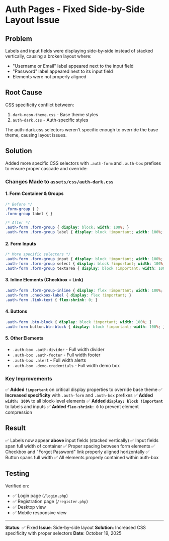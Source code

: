 # Auth Pages - Fixed Side-by-Side Layout Issue

## Problem
Labels and input fields were displaying side-by-side instead of stacked vertically, causing a broken layout where:
- "Username or Email" label appeared next to the input field
- "Password" label appeared next to its input field
- Elements were not properly aligned

## Root Cause
CSS specificity conflict between:
1. `dark-neon-theme.css` - Base theme styles
2. `auth-dark.css` - Auth-specific styles

The auth-dark.css selectors weren't specific enough to override the base theme, causing layout issues.

## Solution
Added more specific CSS selectors with `.auth-form` and `.auth-box` prefixes to ensure proper cascade and override:

### Changes Made to `assets/css/auth-dark.css`

#### 1. Form Container & Groups
```css
/* Before */
.form-group { }
.form-group label { }

/* After */
.auth-form .form-group { display: block; width: 100%; }
.auth-form .form-group label { display: block !important; width: 100%; }
```

#### 2. Form Inputs
```css
/* More specific selectors */
.auth-form .form-group input { display: block !important; width: 100%; }
.auth-form .form-group select { display: block !important; width: 100%; }
.auth-form .form-group textarea { display: block !important; width: 100%; }
```

#### 3. Inline Elements (Checkbox + Link)
```css
.auth-form .form-group-inline { display: flex !important; width: 100%; }
.auth-form .checkbox-label { display: flex !important; }
.auth-form .link-text { flex-shrink: 0; }
```

#### 4. Buttons
```css
.auth-form .btn-block { display: block !important; width: 100%; }
.auth-form button.btn-block { display: block !important; width: 100%; }
```

#### 5. Other Elements
- `.auth-box .auth-divider` - Full width divider
- `.auth-box .auth-footer` - Full width footer
- `.auth-box .alert` - Full width alerts
- `.auth-box .demo-credentials` - Full width demo box

### Key Improvements
✅ **Added `!important`** on critical display properties to override base theme
✅ **Increased specificity** with `.auth-form` and `.auth-box` prefixes
✅ **Added `width: 100%`** to all block-level elements
✅ **Added `display: block !important`** to labels and inputs
✅ **Added `flex-shrink: 0`** to prevent element compression

## Result
✅ Labels now appear **above** input fields (stacked vertically)
✅ Input fields span full width of container
✅ Proper spacing between form elements
✅ Checkbox and "Forgot Password" link properly aligned horizontally
✅ Button spans full width
✅ All elements properly contained within auth-box

## Testing
Verified on:
- ✅ Login page (`/login.php`)
- ✅ Registration page (`/register.php`)
- ✅ Desktop view
- ✅ Mobile responsive view

---

**Status**: ✅ Fixed
**Issue**: Side-by-side layout
**Solution**: Increased CSS specificity with proper selectors
**Date**: October 19, 2025
